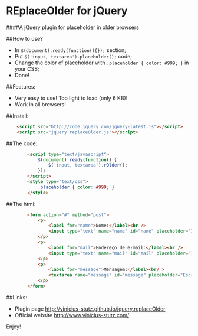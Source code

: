 # REplaceOlder for jQuery

####A jQuery plugin for placeholder in older browsers

##How to use?
- In `$(document).ready(function(){});` section;
- Put `$('input, textarea').placeholder();` code;
- Change the color of placeholder with `.placeholder { color: #999; }` in your CSS;
- Done!

##Features:
- Very easy to use! Too light to load (only 6 KB)!
- Work in all browsers!
 
##Install:
```html
	<script src="http://code.jquery.com/jquery-latest.js"></script>
	<script src="jquery.replaceOlder.js"></script>
```
##The code:
```html
		<script type="text/javascript">
			$(document).ready(function() {
				$('input, textarea').rOlder();
			});
		</script>
	 	<style type="text/css">
			.placeholder { color: #999; }
	 	</style>
```
##The html:
```html
		<form action="#" method="post">
			<p>
				<label for="name">Nome:</label><br />
				<input type="text" name="name" id="name" placeholder="Informe seu nome completo" tabindex="1" />
			</p>
			<p>
				<label for="mail">Endereço de e-mail:</label><br />
				<input type="text" name="mail" id="mail" placeholder="Informe seu e-mail" tabindex="2" />
			</p>
			<p>
				<label for="message">Mensagem:</label><br/ >
				<textarea name="message" id="message" placeholder="Escreva aqui sua mensagem" tabindex="3"></textarea>
			</p>
		</form>
```
##Links:
- Plugin page <http://vinicius-stutz.github.io/jquery.replaceOlder>
- Official website <http://www.vinicius-stutz.com/>

Enjoy!
